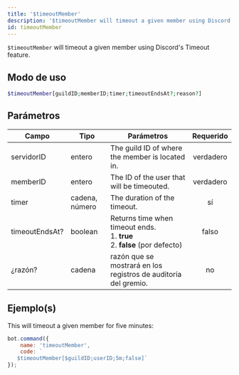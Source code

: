 ```yaml
---
title: '$timeoutMember'
description: '$timeoutMember will timeout a given member using Discord''s Timeout feature.'
id: timeoutMember
---
```


`$timeoutMember` will timeout a given member using Discord's Timeout feature.

## Modo de uso

```php
$timeoutMember[guildID;memberID;timer;timeoutEndsAt?;reason?]
```

## Parámetros

| Campo          | Tipo           | Parámetros                                                                                        | Requerido |
| -------------- | -------------- | ------------------------------------------------------------------------------------------------- |:---------:|
| servidorID     | entero         | The guild ID of where the member is located in.                                                   | verdadero |
| memberID       | entero         | The ID of the user that will be timeouted.                                                        | verdadero |
| timer          | cadena, número | The duration of the timeout.                                                                      |    sí     |
| timeoutEndsAt? | boolean        | Returns time when timeout ends.  <br /> 1. **true** <br /> 2. **false** (por defecto) |   falso   |
| ¿razón?        | cadena         | razón que se mostrará en los registros de auditoría del gremio.                                   |    no     |

## Ejemplo(s)

This will timeout a given member for five minutes:

```javascript
bot.command({
    name: 'timeoutMember',
    code: `
   $timeoutMember[$guildID;userID;5m;false]`
});
```